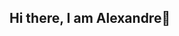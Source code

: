 ## Hi there, I am Alexandre👋

<!--
I am a Software Engineer for almost 3 years, I am passionate about data and artificial intelligence, with solid experience in the tech industry acquired during my studies and professional projects. After completing a curriculum in Application Development (level 6 bac+3/4), I decided to resume my studies to specialize in Data & AI Engineering. Starting in October 2024, I will have the opportunity to apply my skills in a company through a work-study program. 💻

- 🔭 I’m currently working on my Data & IA Skills, also I start a cursus in Data & IA Engineering at Wild Code School. 
- 👯 I’m looking to an internship for October 2024 to master my Data & IA Skills.
- 💬 Ask me about my resume or click the link in my bio to see my portfolio if you want more information
- 📫 How to reach me: alextey28@gmail.com


I’m currently learning SQL for Big Data and Python advanced stuff to apply my skills in Deep Learning, Machine Learning, Data & IA.
 -->
<!--
**Alex-Teyss/Alex-Teyss** is a ✨ _special_ ✨ repository because its `README.md` (this file) appears on your GitHub profile.

Here are some ideas to get you started:

- 🌱 
- 💬 Ask me about ...
- 📫 How to reach me: ...
-->
